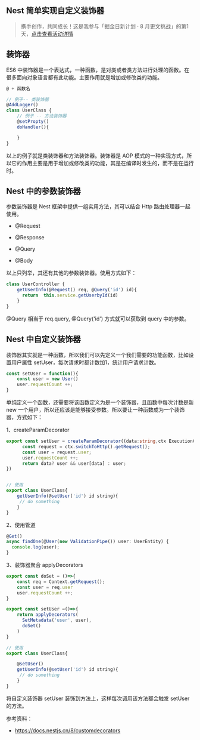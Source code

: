 ## Nest 简单实现自定义装饰器

> 携手创作，共同成长！这是我参与「掘金日新计划 · 8 月更文挑战」的第1天，[点击查看活动详情](https://juejin.cn/post/7123120819437322247 "https://juejin.cn/post/7123120819437322247")

## 装饰器

ES6 中装饰器是一个表达式，一种函数，是对类或者类方法进行处理的函数。在很多面向对象语言都有此功能。主要作用就是增加或修改类的功能。

```js
@ + 函数名

// 例子-- 类装饰器
@AddLogger()
class UserClass {
    // 例子 -- 方法装饰器
    @setPropty()
    doHandler(){

    }
}
```

以上的例子就是类装饰器和方法装饰器。装饰器是 AOP 模式的一种实现方式，所以它的作用主要是用于增加或修改类的功能，其是在编译时发生的，而不是在运行时。

## Nest 中的参数装饰器

参数装饰器是 Nest 框架中提供一组实用方法，其可以结合 Http 路由处理器一起使用。

- @Request

- @Response

- @Query

- @Body

以上只列举，其还有其他的参数装饰器。使用方式如下：

```ts
class UserController {
    getUserInfo(@Request() req, @Query('id') id){
      return  this.service.getUserbyId(id)
    }
}
```

@Query 相当于 req.query, @Query('id') 方式就可以获取到 query 中的参数。

## Nest 中自定义装饰器

装饰器其实就是一种函数，所以我们可以先定义一个我们需要的功能函数，比如设置用户属性 setUser，每次请求时都计数加1，统计用户请求计数。

```ts
const setUser = function(){
    const user = new User()
    user.requestCount ++;
}
```

单纯定义一个函数，还需要将该函数定义为是一个装饰器，且函数中每次计数是新 new 一个用户，所以还应该是能够接受参数。所以要让一种函数成为一个装饰器，方式如下：

1、createParamDecorator

```ts
export const setUser = createParamDecorator((data:string,ctx ExecutionContext)=>{
      const request = ctx.switchToHttp().getRequest();
      const user = request.user;
      user.requestCount ++;
      return data? user && user[data] : user;
})


// 使用
export class UserClass{
    getUserInfo(@setUser('id') id string){
     // do something
    }
}
```

2、使用管道

```ts
@Get()
async findOne(@User(new ValidationPipe()) user: UserEntity) {
  console.log(user);
}
```

3、装饰器聚合 applyDecorators

```ts
export const doSet = ()=>{
    const req = Context.getRequest();
    const user = req.user
    user.requestCount ++; 
}

export const setUser =()=>{
    return applyDecorators(
      SetMetadata('user', user),
      doSet()
    )
}

// 使用
export class UserClass{

    @setUser()
    getUserInfo(@setUser('id') id string){
     // do something
    }
}
```

将自定义装饰器 setUser 装饰到方法上，这样每次调用该方法都会触发 setUser 的方法。

参考资料：

- https://docs.nestjs.cn/8/customdecorators
